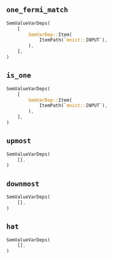 ## `one_fermi_match`

```rust
SemValueVarDeps(
    [
        SemVarDep::Item(
            ItemPath(`mnist::INPUT`),
        ),
    ],
)
```

## `is_one`

```rust
SemValueVarDeps(
    [
        SemVarDep::Item(
            ItemPath(`mnist::INPUT`),
        ),
    ],
)
```

## `upmost`

```rust
SemValueVarDeps(
    [],
)
```

## `downmost`

```rust
SemValueVarDeps(
    [],
)
```

## `hat`

```rust
SemValueVarDeps(
    [],
)
```
